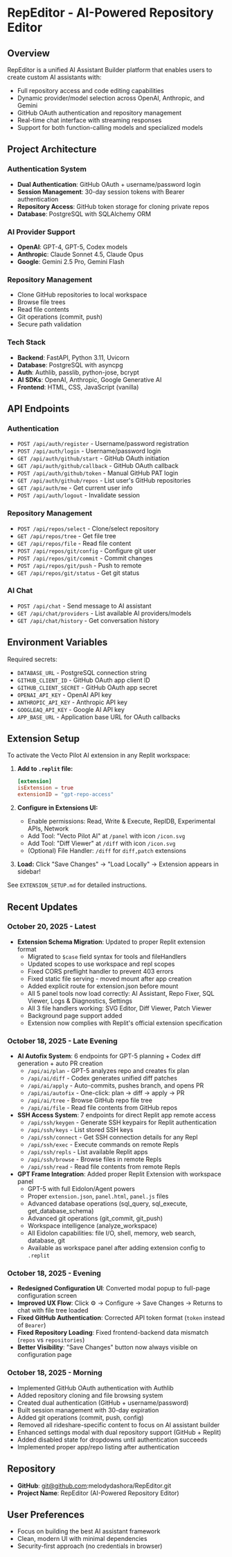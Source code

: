 # RepEditor - AI-Powered Repository Editor

## Overview
RepEditor is a unified AI Assistant Builder platform that enables users to create custom AI assistants with:
- Full repository access and code editing capabilities
- Dynamic provider/model selection across OpenAI, Anthropic, and Gemini
- GitHub OAuth authentication and repository management
- Real-time chat interface with streaming responses
- Support for both function-calling models and specialized models

## Project Architecture

### Authentication System
- **Dual Authentication**: GitHub OAuth + username/password login
- **Session Management**: 30-day session tokens with Bearer authentication
- **Repository Access**: GitHub token storage for cloning private repos
- **Database**: PostgreSQL with SQLAlchemy ORM

### AI Provider Support
- **OpenAI**: GPT-4, GPT-5, Codex models
- **Anthropic**: Claude Sonnet 4.5, Claude Opus
- **Google**: Gemini 2.5 Pro, Gemini Flash

### Repository Management
- Clone GitHub repositories to local workspace
- Browse file trees
- Read file contents
- Git operations (commit, push)
- Secure path validation

### Tech Stack
- **Backend**: FastAPI, Python 3.11, Uvicorn
- **Database**: PostgreSQL with asyncpg
- **Auth**: Authlib, passlib, python-jose, bcrypt
- **AI SDKs**: OpenAI, Anthropic, Google Generative AI
- **Frontend**: HTML, CSS, JavaScript (vanilla)

## API Endpoints

### Authentication
- `POST /api/auth/register` - Username/password registration
- `POST /api/auth/login` - Username/password login
- `GET /api/auth/github/start` - GitHub OAuth initiation
- `GET /api/auth/github/callback` - GitHub OAuth callback
- `POST /api/auth/github/token` - Manual GitHub PAT login
- `GET /api/auth/github/repos` - List user's GitHub repositories
- `GET /api/auth/me` - Get current user info
- `POST /api/auth/logout` - Invalidate session

### Repository Management
- `POST /api/repos/select` - Clone/select repository
- `GET /api/repos/tree` - Get file tree
- `GET /api/repos/file` - Read file content
- `POST /api/repos/git/config` - Configure git user
- `POST /api/repos/git/commit` - Commit changes
- `POST /api/repos/git/push` - Push to remote
- `GET /api/repos/git/status` - Get git status

### AI Chat
- `POST /api/chat` - Send message to AI assistant
- `GET /api/chat/providers` - List available AI providers/models
- `GET /api/chat/history` - Get conversation history

## Environment Variables
Required secrets:
- `DATABASE_URL` - PostgreSQL connection string
- `GITHUB_CLIENT_ID` - GitHub OAuth app client ID
- `GITHUB_CLIENT_SECRET` - GitHub OAuth app secret
- `OPENAI_API_KEY` - OpenAI API key
- `ANTHROPIC_API_KEY` - Anthropic API key
- `GOOGLEAQ_API_KEY` - Google AI API key
- `APP_BASE_URL` - Application base URL for OAuth callbacks

## Extension Setup

To activate the Vecto Pilot AI extension in any Replit workspace:

1. **Add to `.replit` file:**
   ```toml
   [extension]
   isExtension = true
   extensionID = "gpt-repo-access"
   ```

2. **Configure in Extensions UI:**
   - Enable permissions: Read, Write & Execute, ReplDB, Experimental APIs, Network
   - Add Tool: "Vecto Pilot AI" at `/panel` with icon `/icon.svg`
   - Add Tool: "Diff Viewer" at `/diff` with icon `/icon.svg`
   - (Optional) File Handler: `/diff` for `diff,patch` extensions

3. **Load:** Click "Save Changes" → "Load Locally" → Extension appears in sidebar!

See `EXTENSION_SETUP.md` for detailed instructions.

## Recent Updates

### October 20, 2025 - Latest
- **Extension Schema Migration**: Updated to proper Replit extension format
  - Migrated to `$case` field syntax for tools and fileHandlers
  - Updated scopes to use workspace and repl scopes
  - Fixed CORS preflight handler to prevent 403 errors
  - Fixed static file serving - moved mount after app creation
  - Added explicit route for extension.json before mount
  - All 5 panel tools now load correctly: AI Assistant, Repo Fixer, SQL Viewer, Logs & Diagnostics, Settings
  - All 3 file handlers working: SVG Editor, Diff Viewer, Patch Viewer
  - Background page support added
  - Extension now complies with Replit's official extension specification

### October 18, 2025 - Late Evening
- **AI Autofix System**: 6 endpoints for GPT-5 planning + Codex diff generation + auto PR creation
  - `/api/ai/plan` - GPT-5 analyzes repo and creates fix plan
  - `/api/ai/diff` - Codex generates unified diff patches  
  - `/api/ai/apply` - Auto-commits, pushes branch, and opens PR
  - `/api/ai/autofix` - One-click: plan → diff → apply → PR
  - `/api/ai/tree` - Browse GitHub repo file tree
  - `/api/ai/file` - Read file contents from GitHub repos
- **SSH Access System**: 7 endpoints for direct Replit app remote access
  - `/api/ssh/keygen` - Generate SSH keypairs for Replit authentication
  - `/api/ssh/keys` - List stored SSH keys
  - `/api/ssh/connect` - Get SSH connection details for any Repl
  - `/api/ssh/exec` - Execute commands on remote Repls
  - `/api/ssh/repls` - List available Replit apps
  - `/api/ssh/browse` - Browse files in remote Repls
  - `/api/ssh/read` - Read file contents from remote Repls
- **GPT Frame Integration**: Added proper Replit Extension with workspace panel
  - GPT-5 with full Eidolon/Agent powers
  - Proper `extension.json`, `panel.html`, `panel.js` files
  - Advanced database operations (sql_query, sql_execute, get_database_schema)
  - Advanced git operations (git_commit, git_push)
  - Workspace intelligence (analyze_workspace)
  - All Eidolon capabilities: file I/O, shell, memory, web search, database, git
  - Available as workspace panel after adding extension config to `.replit`

### October 18, 2025 - Evening
- **Redesigned Configuration UI**: Converted modal popup to full-page configuration screen
- **Improved UX Flow**: Click ⚙️ → Configure → Save Changes → Returns to chat with file tree loaded
- **Fixed GitHub Authentication**: Corrected API token format (`token` instead of `Bearer`)
- **Fixed Repository Loading**: Fixed frontend-backend data mismatch (`repos` vs `repositories`)
- **Better Visibility**: "Save Changes" button now always visible on configuration page

### October 18, 2025 - Morning
- Implemented GitHub OAuth authentication with Authlib
- Added repository cloning and file browsing system
- Created dual authentication (GitHub + username/password)
- Built session management with 30-day expiration
- Added git operations (commit, push, config)
- Removed all rideshare-specific content to focus on AI assistant builder
- Enhanced settings modal with dual repository support (GitHub + Replit)
- Added disabled state for dropdowns until authentication succeeds
- Implemented proper app/repo listing after authentication

## Repository
- **GitHub**: git@github.com:melodydashora/RepEditor.git
- **Project Name**: RepEditor (AI-Powered Repository Editor)

## User Preferences
- Focus on building the best AI assistant framework
- Clean, modern UI with minimal dependencies
- Security-first approach (no credentials in browser)
